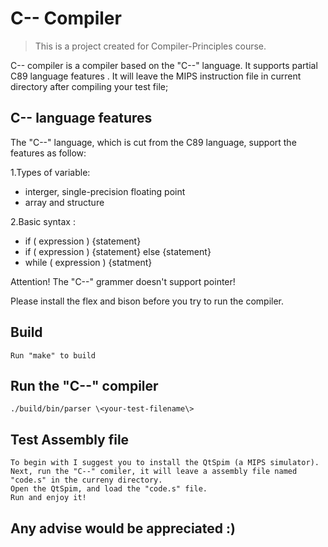 C-- Compiler
=========

> This is a project created for Compiler-Principles course.

C-- compiler is a compiler based on the "C--" language.
It supports partial C89 language features .
It will leave the MIPS instruction file in current directory after compiling your test file; 

## C-- language features
The "C--" language, which is cut from the C89 language, support the features as follow:

1.Types of variable: 
- interger, single-precision floating point
- array and structure

2.Basic syntax :
- if ( expression ) {statement}
- if ( expression ) {statement} else {statement}
- while ( expression ) {statment}

Attention! The "C--" grammer doesn't support pointer!

Please install the flex and bison before you try to run the compiler.
## Build 
    Run "make" to build 

## Run the "C--" compiler
    ./build/bin/parser \<your-test-filename\>
    
## Test Assembly file
    To begin with I suggest you to install the QtSpim (a MIPS simulator).
    Next, run the "C--" comiler, it will leave a assembly file named "code.s" in the curreny directory.
    Open the QtSpim, and load the "code.s" file.
    Run and enjoy it!

## Any advise would be appreciated :)
